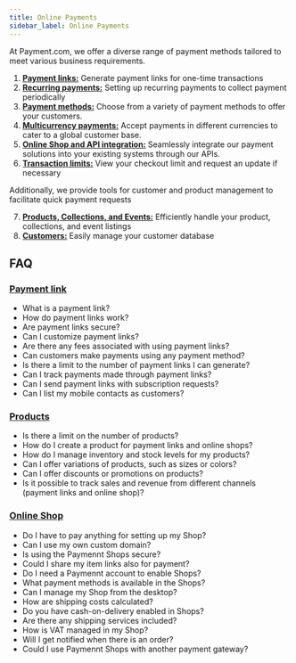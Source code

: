 ```yaml
---
title: Online Payments 
sidebar_label: Online Payments
---
```


At Payment.com, we offer a diverse range of payment methods tailored to meet various business requirements.

1. [**Payment links:**](1-payments-links.md)
Generate payment links for one-time transactions
2. [**Recurring payments:**](2-recurring-payments.md)
Setting up recurring payments to collect payment periodically
3. [**Payment methods:**](3-payment-methods.md)
Choose from a variety of payment methods to offer your customers.
4. [**Multicurrency payments:**](4-multicurrency-payments.md)
Accept payments in different currencies to cater to a global customer base.
5. [**Online Shop and API integration:**](5-online-shop-and-API-integration.md)
Seamlessly integrate our payment solutions into your existing systems through our APIs.
6. [**Transaction limits:**](6-transaction-limits.md)
View your checkout limit and request an update if necessary

Additionally, we provide tools for customer and product management to facilitate quick payment requests

7. [**Products, Collections, and Events:**](7-products-collections-and-events.md)
Efficiently handle your product, collections, and event listings
8. [**Customers:**](8-customers.md)
Easily manage your customer database

## FAQ

### [Payment link](10-faq.md#faq-payment-link)

* What is a payment link?
* How do payment links work?
* Are payment links secure?
* Can I customize payment links?
* Are there any fees associated with using payment links?
* Can customers make payments using any payment method?
* Is there a limit to the number of payment links I can generate?
* Can I track payments made through payment links?
* Can I send payment links with subscription requests?
* Can I list my mobile contacts as customers?

### [Products](10-faq.md#faq-products)

* Is there a limit on the number of products?
* How do I create a product for payment links and online shops?
* How do I manage inventory and stock levels for my products?
* Can I offer variations of products, such as sizes or colors?
* Can I offer discounts or promotions on products?
* Is it possible to track sales and revenue from different channels (payment links and online shop)?

### [Online Shop](10-faq.md#faq-online-shop)

* Do I have to pay anything for setting up my Shop?
* Can I use my own custom domain?
* Is using the Paymennt Shops secure?
* Could I share my item links also for payment?
* Do I need a Paymennt account to enable Shops?
* What payment methods is available in the Shops?
* Can I manage my Shop from the desktop?
* How are shipping costs calculated?
* Do you have cash-on-delivery enabled in Shops?
* Are there any shipping services included?
* How is VAT managed in my Shop?
* Will I get notified when there is an order?
* Could I use Paymennt Shops with another payment gateway?
